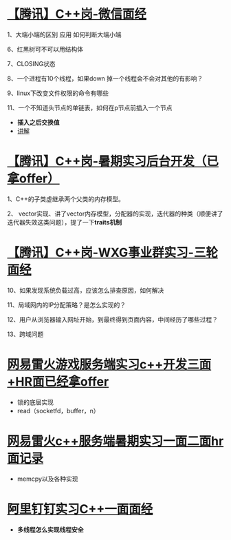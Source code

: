 # [【腾讯】C++岗-微信面经](https://www.iamshuaidi.com/2855.html)

1、大端小端的区别 应用 如何判断大端小端

6、红黑树可不可以用结构体

7、CLOSING状态

8、一个进程有10个线程，如果down 掉一个线程会不会对其他的有影响？

9、linux下改变文件权限的命令有哪些

11、一个不知道头节点的单链表，如何在p节点前插入一个节点

- **插入之后交换值**
- [讲解](https://blog.csdn.net/yu876876/article/details/80587175)

# [【腾讯】C++岗-暑期实习后台开发（已拿offer）](https://www.iamshuaidi.com/2857.html)

1、C++的子类虚继承两个父类的内存模型。

2、 vector实现、讲了vector内存模型，分配器的实现，迭代器的种类（顺便讲了迭代器失效这类问题），提了一下**traits机制**

# [【腾讯】C++岗-WXG事业群实习-三轮面经](https://www.iamshuaidi.com/2859.html)

10、如果发现系统负载过高，应该怎么排查原因，如何解决

11、局域网内的IP分配策略？是怎么实现的？

12、用户从浏览器输入网址开始，到最终得到页面内容，中间经历了哪些过程？ 

13、跨域问题 

# [网易雷火游戏服务端实习c++开发三面+HR面已经拿offer](https://www.nowcoder.com/discuss/659654?channel=-1&source_id=profile_follow_post_nctrack)

- 锁的底层实现
- read（socketfd，buffer，n）

# [网易雷火c++服务端暑期实习一面二面hr面记录](https://www.nowcoder.com/discuss/615096?channel=-1&source_id=profile_follow_post_nctrack)

- memcpy以及各种实现

# [阿里钉钉实习C++一面面经](https://www.nowcoder.com/discuss/613487?channel=-1&source_id=profile_follow_post_nctrack)

- **多线程怎么实现线程安全**

# 


